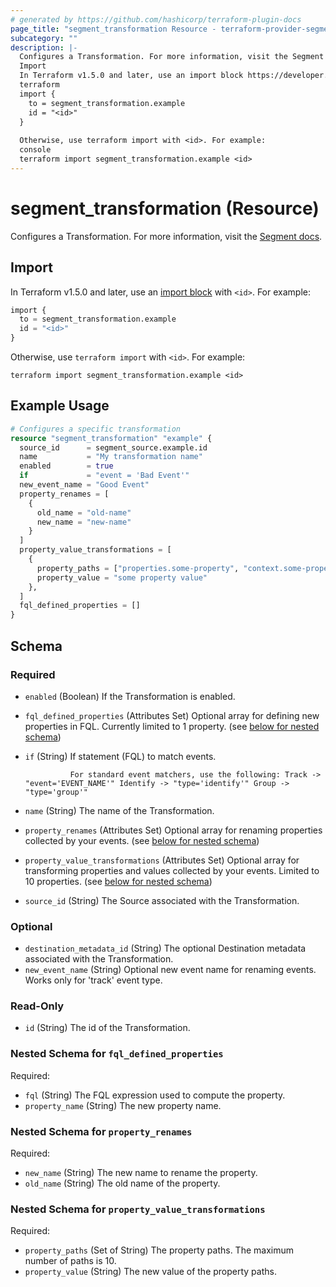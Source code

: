 ```yaml
---
# generated by https://github.com/hashicorp/terraform-plugin-docs
page_title: "segment_transformation Resource - terraform-provider-segment"
subcategory: ""
description: |-
  Configures a Transformation. For more information, visit the Segment docs https://segment.com/docs/protocols/transform/.
  Import
  In Terraform v1.5.0 and later, use an import block https://developer.hashicorp.com/terraform/language/import with <id>. For example:
  terraform
  import {
    to = segment_transformation.example
    id = "<id>"
  }
  
  Otherwise, use terraform import with <id>. For example:
  console
  terraform import segment_transformation.example <id>
---
```


# segment_transformation (Resource)

Configures a Transformation. For more information, visit the [Segment docs](https://segment.com/docs/protocols/transform/).

## Import

In Terraform v1.5.0 and later, use an [import block](https://developer.hashicorp.com/terraform/language/import) with `<id>`. For example:

```terraform
import {
  to = segment_transformation.example
  id = "<id>"
}
```

Otherwise, use `terraform import` with `<id>`. For example:

```console
terraform import segment_transformation.example <id>
```

## Example Usage

```terraform
# Configures a specific transformation
resource "segment_transformation" "example" {
  source_id      = segment_source.example.id
  name           = "My transformation name"
  enabled        = true
  if             = "event = 'Bad Event'"
  new_event_name = "Good Event"
  property_renames = [
    {
      old_name = "old-name"
      new_name = "new-name"
    }
  ]
  property_value_transformations = [
    {
      property_paths = ["properties.some-property", "context.some-property"],
      property_value = "some property value"
    },
  ]
  fql_defined_properties = []
}
```

<!-- schema generated by tfplugindocs -->
## Schema

### Required

- `enabled` (Boolean) If the Transformation is enabled.
- `fql_defined_properties` (Attributes Set) Optional array for defining new properties in FQL. Currently limited to 1 property. (see [below for nested schema](#nestedatt--fql_defined_properties))
- `if` (String) If statement (FQL) to match events.

				For standard event matchers, use the following: Track -> "event='EVENT_NAME'" Identify -> "type='identify'" Group -> "type='group'"
- `name` (String) The name of the Transformation.
- `property_renames` (Attributes Set) Optional array for renaming properties collected by your events. (see [below for nested schema](#nestedatt--property_renames))
- `property_value_transformations` (Attributes Set) Optional array for transforming properties and values collected by your events. Limited to 10 properties. (see [below for nested schema](#nestedatt--property_value_transformations))
- `source_id` (String) The Source associated with the Transformation.

### Optional

- `destination_metadata_id` (String) The optional Destination metadata associated with the Transformation.
- `new_event_name` (String) Optional new event name for renaming events. Works only for 'track' event type.

### Read-Only

- `id` (String) The id of the Transformation.

<a id="nestedatt--fql_defined_properties"></a>
### Nested Schema for `fql_defined_properties`

Required:

- `fql` (String) The FQL expression used to compute the property.
- `property_name` (String) The new property name.


<a id="nestedatt--property_renames"></a>
### Nested Schema for `property_renames`

Required:

- `new_name` (String) The new name to rename the property.
- `old_name` (String) The old name of the property.


<a id="nestedatt--property_value_transformations"></a>
### Nested Schema for `property_value_transformations`

Required:

- `property_paths` (Set of String) The property paths. The maximum number of paths is 10.
- `property_value` (String) The new value of the property paths.
